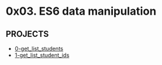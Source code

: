 # 0x03. ES6 data manipulation

## PROJECTS

- [0-get_list_students](0x03-ES6_data_manipulation/0-get_list_students.js)
- [1-get_list_student_ids](0x03-ES6_data_manipulation/1-get_list_student_ids.js)
